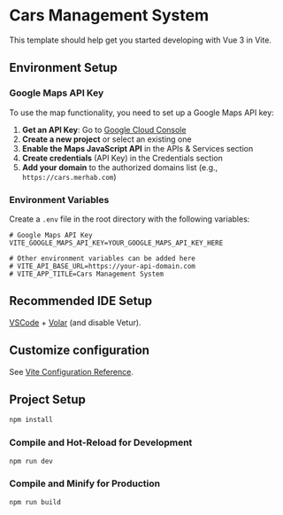 # Cars Management System

This template should help get you started developing with Vue 3 in Vite.

## Environment Setup

### Google Maps API Key

To use the map functionality, you need to set up a Google Maps API key:

1. **Get an API Key**: Go to [Google Cloud Console](https://console.cloud.google.com/)
2. **Create a new project** or select an existing one
3. **Enable the Maps JavaScript API** in the APIs & Services section
4. **Create credentials** (API Key) in the Credentials section
5. **Add your domain** to the authorized domains list (e.g., `https://cars.merhab.com`)

### Environment Variables

Create a `.env` file in the root directory with the following variables:

```env
# Google Maps API Key
VITE_GOOGLE_MAPS_API_KEY=YOUR_GOOGLE_MAPS_API_KEY_HERE

# Other environment variables can be added here
# VITE_API_BASE_URL=https://your-api-domain.com
# VITE_APP_TITLE=Cars Management System
```

## Recommended IDE Setup

[VSCode](https://code.visualstudio.com/) + [Volar](https://marketplace.visualstudio.com/items?itemName=Vue.volar) (and disable Vetur).

## Customize configuration

See [Vite Configuration Reference](https://vite.dev/config/).

## Project Setup

```sh
npm install
```

### Compile and Hot-Reload for Development

```sh
npm run dev
```

### Compile and Minify for Production

```sh
npm run build
```
